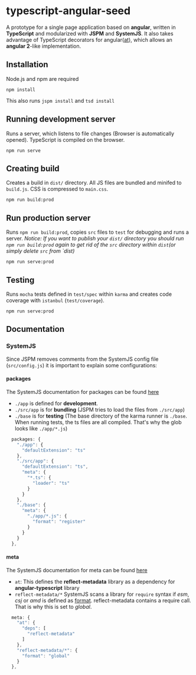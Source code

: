 # typescript-angular-seed

A prototype for a single page application based on **angular**, written in **TypeScript** and modularized with **JSPM** and **SystemJS**. 
It also takes advantage of TypeScript decorators for angular([at](https://github.com/RobinBuschmann/angular-typescript)), 
which allows an **angular 2**-like implementation.

## Installation

Node.js and npm are required

````shell
npm install
````
This also runs `jspm install` and `tsd install`

## Running development server
Runs a server, which listens to file changes (Browser is automatically opened). TypeScript is compiled on the browser.

````shell
npm run serve
````

## Creating build

Creates a build in `dist/` directory. All JS files are bundled  and minifed to `build.js`. CSS is compressed to `main.css`.

````shell
npm run build:prod
````

## Run production server

Runs `npm run build:prod`, copies `src` files to `test` for debugging and runs a server. *Notice: If you want to publish your `dist/` directory you should run `npm run build:prod` again to get rid of the `src` directory within `dist`(or simply delete `src` from `dist)*

````shell
npm run serve:prod
````

## Testing

Runs `mocha` tests defined in `test/spec` within `karma` and creates code coverage with `istanbul` (`test/coverage`).

````shell
npm run serve:prod
````

## Documentation

### SystemJS

Since JSPM removes comments from the SystemJS config file (`src/config.js`) it is important to explain some configurations:

#### packages
The SystemJS documentation for packages can be found [here](https://github.com/systemjs/systemjs/blob/master/docs/config-api.md#packages)

* `./app` is defined for **development**. 
* `./src/app` is for **bundling** (JSPM tries to load the files from `./src/app`)
* `./base` is for **testing** (The base directory of the karma runner is `./base`. 
When running tests, the ts files are all compiled. That's why the glob looks like `./app/*.js`)

````src/config.js
  packages: {
    "./app": {
      "defaultExtension": "ts"
    },
    "./src/app": {
      "defaultExtension": "ts",
      "meta": {
        "*.ts": {
          "loader": "ts"
        }
      }
    },
    "./base": {
      "meta": {
        "./app/*.js": {
          "format": "register"
        }
      }
    }
  },
````
#### meta
The SystemJS documentation for meta can be found [here](https://github.com/systemjs/systemjs/blob/master/docs/config-api.md#meta)

* `at`: This defines the **reflect-metadata** library as a dependency for **angular-typescript** library
* `reflect-metadata/*` SystemJS scans a library for `require` syntax if _esm_, _csj_ or _amd_ is defined as 
[format](https://github.com/systemjs/systemjs/blob/master/docs/module-formats.md). reflect-metadata contains
a require call. That is why this is set to _global_.

````src/config.js
  meta: {
    "at": {
      "deps": [
        "reflect-metadata"
      ]
    },
    "reflect-metadata/*": {
      "format": "global"
    }
  },
````
